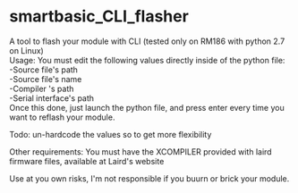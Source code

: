 # smartbasic_CLI_flasher
A tool to flash your module with CLI (tested only on RM186 with python 2.7 on Linux)  
Usage: You must edit the following values directly inside of the python file:  
-Source file's path  
-Source file's name  
-Compiler 's path  
-Serial interface's path  
Once this done, just launch the python file, and press enter every time you want to reflash your module.

Todo: un-hardcode the values so to get more flexibility

Other requirements: You must have the XCOMPILER provided with laird firmware files, available at Laird's website


Use at you own risks, I'm not responsible if you buurn or brick your module.
